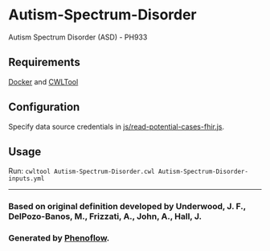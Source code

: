 # Autism-Spectrum-Disorder

Autism Spectrum Disorder (ASD) - PH933

## Requirements

[Docker](https://docs.docker.com/install/) and [CWLTool](https://github.com/common-workflow-language/cwltool#install)

## Configuration

Specify data source credentials in [js/read-potential-cases-fhir.js](js/read-potential-cases-fhir.js).

## Usage

Run: `cwltool Autism-Spectrum-Disorder.cwl Autism-Spectrum-Disorder-inputs.yml`

***

### Based on original definition developed by Underwood, J. F., DelPozo-Banos, M., Frizzati, A., John, A., Hall, J.
### Generated by [Phenoflow](https://kclhi.org/phenoflow).
